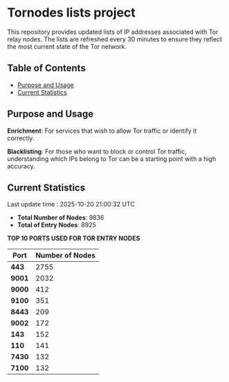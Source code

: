 # Tornodes lists project

This repository provides updated lists of IP addresses associated with Tor relay nodes. The lists are refreshed every 30 minutes to ensure they reflect the most current state of the Tor network.

## Table of Contents

- [Purpose and Usage](#purpose-and-usage)
- [Current Statistics](#current-statistics)


## Purpose and Usage

**Enrichment**: For services that wish to allow Tor traffic or identify it correctly.

**Blacklisting**: For those who want to block or control Tor traffic, understanding which IPs belong to Tor can be a starting point with a high accuracy.

## Current Statistics

Last update time : 2025-10-20 21:00:32 UTC

- **Total Number of Nodes**: 9836
- **Total of Entry Nodes**: 8925

**TOP 10 PORTS USED FOR TOR ENTRY NODES**

| **Port** | **Number of Nodes** |
|------|-----------------|
| **443**   | 2755  |
| **9001**   | 2032  |
| **9000**   | 412  |
| **9100**   | 351  |
| **8443**   | 209  |
| **9002**   | 172  |
| **143**   | 152  |
| **110**   | 141  |
| **7430**   | 132  |
| **7100**   | 132  |

